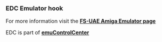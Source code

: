 ### EDC Emulator hook

For more information visit the [**FS-UAE Amiga Emulator page**](https://github.com/PhoenixInteractiveNL/edc-masterhook/wiki/Emulator-fsuae#menu)

EDC is part of [**emuControlCenter**](https://github.com/PhoenixInteractiveNL/emuControlCenter/wiki)

